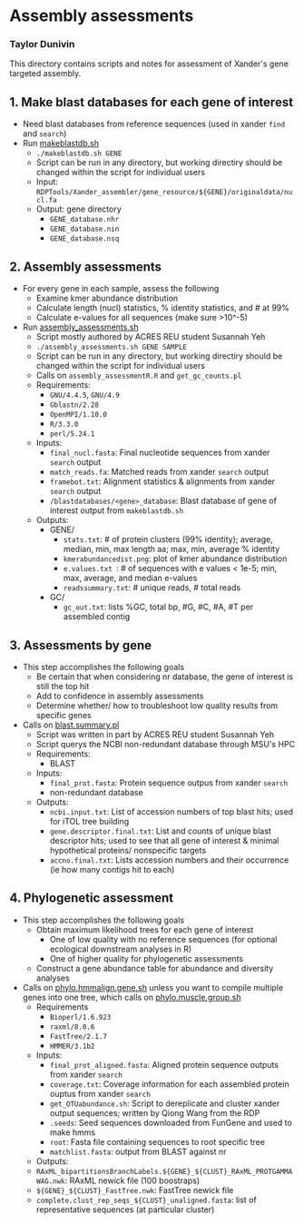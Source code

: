 # Assembly assessments
### Taylor Dunivin


This directory contains scripts and notes for assessment of Xander's gene targeted assembly. 

## 1. Make blast databases for each gene of interest
   * Need blast databases from reference sequences (used in xander `find` and `search`)
   * Run [makeblastdb.sh](https://github.com/ShadeLab/Xander_arsenic/blob/master/assembly_assessments/bin/makeblastdb.sh)
        * `./makeblastdb.sh GENE`
        * Script can be run in any directory, but working directiry should be changed within the script for individual users
        * Input: `RDPTools/Xander_assembler/gene_resource/${GENE}/originaldata/nucl.fa`
        * Output: gene directory
          * `GENE_database.nhr`
          * `GENE_database.nin`
          * `GENE_database.nsq`

## 2. Assembly assessments
   * For every gene in each sample, assess the following
        * Examine kmer abundance distribution
        * Calculate length (nucl) statistics, % identity statistics, and # at 99%
        * Calculate e-values for all sequences (make sure >10^-5)
   * Run [assembly_assessments.sh](https://github.com/ShadeLab/Xander_arsenic/blob/master/assembly_assessments/bin/xander_assessments.sh)
        * Script mostly authored by ACRES REU student Susannah Yeh
        * `./assembly_assessments.sh GENE SAMPLE`
        * Script can be run in any directory, but working directiry should be changed within the script for individual users
        * Calls on `assembly_assessmentR.R` and `get_gc_counts.pl`
       * Requirements:
          * ```GNU/4.4.5```, ```GNU/4.9```
          * ```Gblastn/2.28```
          * ```OpenMPI/1.10.0```
          * ```R/3.3.0```
          * ```perl/5.24.1```
       * Inputs: 
          * ```final_nucl.fasta```: Final nucleotide sequences from xander `search` output
          * ```match_reads.fa```: Matched reads from xander `search` output
          * ```framebot.txt```: Alignment statistics & alignments from xander `search` output
          * ```/blastdatabases/<gene>_database```: Blast database of gene of interest output from ```makeblastdb.sh```
       * Outputs:
          * GENE/
            * ```stats.txt```: # of protein clusters (99% identity); average, median, min, max length aa; max, min, average % identity
            * ```kmerabundancedist.png```: plot of kmer abundance distribution
            * ```e.values.txt ```: # of sequences with e values < 1e-5; min, max, average, and median e-values
            * ```readssummary.txt```: # unique reads, # total reads
          * GC/
            * ```gc_out.txt```: lists %GC, total bp, #G, #C, #A, #T per assembled contig
            
## 3. Assessments by gene
   * This step accomplishes the following goals
     * Be certain that when considering nr database, the gene of interest is still the top hit
     * Add to confidence in assembly assessments
     * Determine whether/ how to troubleshoot low quality results from specific genes
   * Calls on [blast.summary.pl](https://github.com/ShadeLab/Xander_arsenic/blob/master/assembly_assessments/bin/blast.summary.pl)
      * Script was written in part by ACRES REU student Susannah Yeh
      * Script querys the NCBI non-redundant database through MSU's HPC 
      * Requirements: 
        * BLAST
      * Inputs:
         * `final_prot.fasta`: Protein sequence outpus from xander `search`
         * non-redundant database
      * Outputs:
         * `ncbi.input.txt`: List of accession numbers of top blast hits; used for iTOL tree building
         * `gene.descriptor.final.txt`: List and counts of unique blast descriptor hits; used to see that all gene of interest & minimal hypothetical proteins/ nonspecific targets
         * `accno.final.txt`: Lists accession numbers and their occurrence (ie how many contigs hit to each)
         
## 4. Phylogenetic assessment
  * This step accomplishes the following goals
    * Obtain maximum likelihood trees for each gene of interest
      * One of low quality with no reference sequences (for optional ecological downstream analyses in R)
      * One of higher quality for phylogenetic assessments
    * Construct a gene abundance table for abundance and diversity analyses
  * Calls on [phylo.hmmalign.gene.sh](https://github.com/ShadeLab/ARG-AsRG_co-occurrence_Centralia/blob/master/assembly_assessments/bin/phylo.hmmalign.gene.sh) unless you want to compile multiple genes into one tree, which calls on [phylo.muscle.group.sh](https://github.com/ShadeLab/ARG-AsRG_co-occurrence_Centralia/blob/master/assembly_assessments/bin/phylo.muscle.group.sh)
    * Requirements
      * `Bioperl/1.6.923`
      * `raxml/8.0.6`
      * `FastTree/2.1.7`
      * `HMMER/3.1b2`
    * Inputs: 
      * `final_prot_aligned.fasta`: Aligned protein sequence outputs from xander `search`
      * `coverage.txt`: Coverage information for each assembled protein ouptus from xander `search`
      * `get_OTUabundance.sh`: Script to dereplicate and cluster xander output sequences; written by Qiong Wang from the RDP
      * `.seeds`: Seed sequences downloaded from FunGene and used to make hmms
      * `root`: Fasta file containing sequences to root specific tree
      * `matchlist.fasta`: output from BLAST against nr
     * Outputs: 
      * `RAxML_bipartitionsBranchLabels.${GENE}_${CLUST}_RAxML_PROTGAMMAWAG.nwk`: RAxML newick file (100 boostraps)
      * `${GENE}_${CLUST}_FastTree.nwk`: FastTree newick file 
      * `complete.clust_rep_seqs_${CLUST}_unaligned.fasta`: list of representative sequences (at particular cluster)

      

